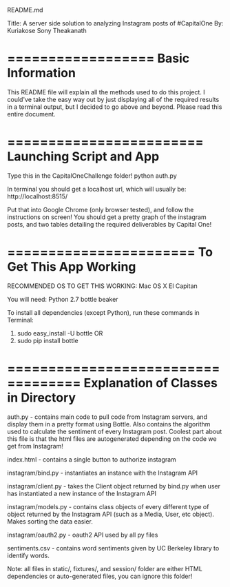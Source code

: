 README.md

Title: A server side solution to analyzing Instagram posts of #CapitalOne
By: Kuriakose Sony Theakanath

==================
Basic Information
==================
This README file will explain all the methods used to do this project. I could've take the easy way out by just displaying all of the required results in a terminal output, but I decided to go above and beyond. Please read this entire document.

========================
Launching Script and App
========================
Type this in the CapitalOneChallenge folder!
python auth.py

In terminal you should get a localhost url, which will usually be: http://localhost:8515/

Put that into Google Chrome (only browser tested), and follow the instructions on screen! You should get a pretty graph of the instagram posts, and two tables detailing the required deliverables by Capital One!

=======================
To Get This App Working
=======================
RECOMMENDED OS TO GET THIS WORKING:
Mac OS X El Capitan 

You will need:
Python 2.7
bottle
beaker

To install all dependencies (except Python), run these commands in Terminal:
1. sudo easy_install -U bottle 
OR
1. sudo pip install bottle

===================================
Explanation of Classes in Directory
===================================

auth.py - contains main code to pull code from Instagram servers, and display them in a pretty format using Bottle. Also contains the algorithm used to calculate the sentiment of every Instagram post. Coolest part about this file is that the html files are autogenerated depending on the code we get from Instagram!

index.html - contains a single button to authorize instagram

instagram/bind.py - instantiates an instance with the Instagram API

instagram/client.py - takes the Client object returned by bind.py when user has instantiated a new instance of the Instagram API

instagram/models.py - contains class objects of every different type of object returned by the Instagram API (such as a Media, User, etc object). Makes sorting the data easier. 

instagram/oauth2.py - oauth2 API used by all py files

sentiments.csv - contains word sentiments given by UC Berkeley library to identify words. 

Note: all files in static/, fixtures/, and session/ folder are either HTML dependencies or auto-generated files, you can ignore this folder!
